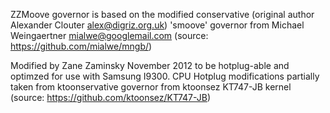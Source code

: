 ZZMoove governor is based on the modified conservative (original author Alexander Clouter <alex@digriz.org.uk>)
'smoove' governor from Michael Weingaertner <mialwe@googlemail.com>
(source: https://github.com/mialwe/mngb/)

Modified by Zane Zaminsky November 2012 to be hotplug-able and optimzed for use with Samsung I9300.
CPU Hotplug modifications partially taken from ktoonservative governor from ktoonsez KT747-JB kernel
(source: https://github.com/ktoonsez/KT747-JB)
